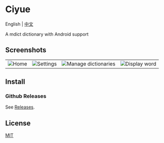# Ciyue

English | [中文](./README_CN.md)

A mdict dictionary with Android support

## Screenshots

|||||
|--|--|--|--|
| <img alt="Home" src="https://github.com/user-attachments/assets/3c8bf743-4a10-403e-b9cf-dc43568adead"> | <img alt="Settings" src="https://github.com/user-attachments/assets/fb3f26ff-648d-49e4-959a-47ab967c81aa"> | <img alt="Manage dictionaries" src="https://github.com/user-attachments/assets/d8b904b6-9ed1-40db-93fd-ddc99d18459e"> | <img alt="Display word" src="https://github.com/user-attachments/assets/6de46e3e-c032-4c7b-9dfc-fd11b70cff52"> |

## Install

### Github Releases

See [Releases](https://github.com/mumu-lhl/Ciyue/releases).

## License

[MIT](./LICENSE)
